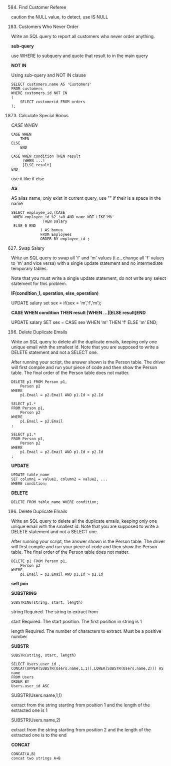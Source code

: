 584. Find Customer Referee

caution the NULL value, to detect, use IS NULL


183. Customers Who Never Order

Write an SQL query to report all customers who never order anything.

**sub-query**

use WHERE to subquery and quote that result to in the main query

**NOT IN**

Using sub-query and NOT IN clause

```
SELECT customers.name AS 'Customers'
FROM customers
WHERE customers.id NOT IN
(
    SELECT customerid FROM orders
);
```

1873. Calculate Special Bonus

*CASE WHEN*

```
CASE WHEN
    THEN
ELSE
    END

CASE WHEN condition THEN result
     [WHEN ...]
     [ELSE result]
END
```

use it like if else

**AS**

AS alias name, only exist in current query, use "" if their is a space in the name

```
SELECT employee_id,(CASE 
 WHEN employee_id %2 !=0 AND name NOT LIKE'M%' 
			  THEN salary
 ELSE 0 END
			 ) AS bonus 
			 FROM Employees 
			 ORDER BY employee_id ;
```

627. Swap Salary

Write an SQL query to swap all 'f' and 'm' values (i.e., change all 'f' values to 'm' and vice versa) with a single update statement and no intermediate temporary tables.

Note that you must write a single update statement, do not write any select statement for this problem.

**IF(condition_1, operation, else_operation)**

UPDATE salary set sex = if(sex = 'm','f','m');

**CASE WHEN condition THEN result [WHEN ...][ELSE result]END**

UPDATE salary SET sex = CASE sex WHEN 'm' THEN 'f' ELSE 'm' END;


196. Delete Duplicate Emails

Write an SQL query to delete all the duplicate emails, keeping only one unique email with the smallest id. Note that you are supposed to write a DELETE statement and not a SELECT one.

After running your script, the answer shown is the Person table. The driver will first compile and run your piece of code and then show the Person table. The final order of the Person table does not matter.

```
DELETE p1 FROM Person p1,
    Person p2
WHERE
    p1.Email = p2.Email AND p1.Id > p2.Id

SELECT p1.*
FROM Person p1,
    Person p2
WHERE
    p1.Email = p2.Email
;

SELECT p1.*
FROM Person p1,
    Person p2
WHERE
    p1.Email = p2.Email AND p1.Id > p2.Id
;
```

**UPDATE**

```
UPDATE table_name
SET column1 = value1, column2 = value2, ...
WHERE condition;
```

**DELETE**

```
DELETE FROM table_name WHERE condition;
```


196. Delete Duplicate Emails

Write an SQL query to delete all the duplicate emails, keeping only one unique email with the smallest id. Note that you are supposed to write a DELETE statement and not a SELECT one.

After running your script, the answer shown is the Person table. The driver will first compile and run your piece of code and then show the Person table. The final order of the Person table does not matter.

```
DELETE p1 FROM Person p1,
    Person p2
WHERE
    p1.Email = p2.Email AND p1.Id > p2.Id
```


**self join**


**SUBSTRING**


`SUBSTRING(string, start, length)`

string	Required. The string to extract from

start	Required. The start position. The first position in string is 1

length	Required. The number of characters to extract. Must be a positive number


**SUBSTR**

`SUBSTR(string, start, length)`

```
SELECT Users.user_id , CONCAT(UPPER(SUBSTR(Users.name,1,1)),LOWER(SUBSTR(Users.name,2))) AS name 
FROM Users
ORDER BY
Users.user_id ASC
```

SUBSTR(Users.name,1,1)

extract from the string starting from position 1 and the length of the extracted one is 1

SUBSTR(Users.name,2)

extract from the string starting from position 2 and the length of the extracted one is to the end

**CONCAT**

```
CONCAT(A,B)
concat two strings A+B
```

